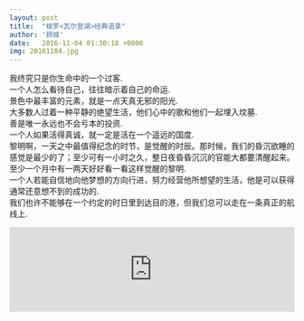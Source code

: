 ```yaml
---
layout: post
title:  "梭罗<瓦尔登湖>经典语录"
author: '顾城'
date:   2016-11-04 01:30:18 +0800
img: 20161104.jpg
---
```

我终究只是你生命中的一个过客.<br>
一个人怎么看待自己，往往暗示着自己的命运.<br>
景色中最丰富的元素，就是一点天真无邪的阳光.<br>
大多数人过着一种平静的绝望生活，他们心中的歌和他们一起埋入坟墓.<br>
善是唯一永远也不会亏本的投资.<br>
一个人如果活得真诚，就一定是活在一个遥远的国度.<br>
黎明啊，一天之中最值得纪念的时节，是觉醒的时辰。那时候，我们的昏沉欲睡的感觉是最少的了；至少可有一小时之久，整日夜昏昏沉沉的官能大都要清醒起来。至少一个月中有一两天好好看一看这样觉醒的黎明.<br>
一个人若能自信地向他梦想的方向行进，努力经营他所想望的生活，他是可以获得通常还意想不到的成功的.<br>
我们也许不能够在一个约定的时日里到达目的港，但我们总可以走在一条真正的航线上.<br>
<iframe frameborder="0" src="http://music.163.com/outchain/player?type=2&id=26598856&auto=1&height=66" allowfullscreen style="width:100%;"></iframe>

